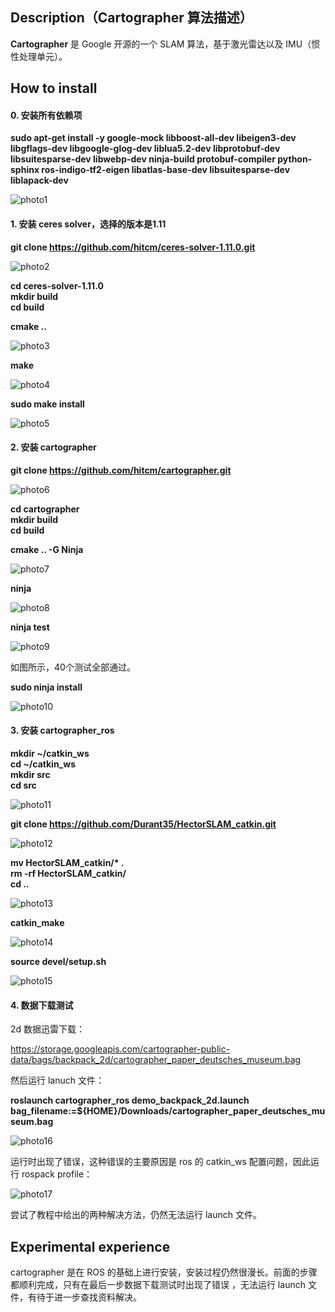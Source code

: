 ## Description（Cartographer 算法描述） ##

**Cartographer** 是 Google 开源的一个 SLAM 算法，基于激光雷达以及 IMU（惯性处理单元）。

## How to install ##

#### 0. 安装所有依赖项 ####

**sudo apt-get install -y google-mock libboost-all-dev  libeigen3-dev libgflags-dev libgoogle-glog-dev liblua5.2-dev libprotobuf-dev  libsuitesparse-dev libwebp-dev ninja-build protobuf-compiler python-sphinx  ros-indigo-tf2-eigen libatlas-base-dev libsuitesparse-dev liblapack-dev**

![photo1](http://a2.qpic.cn/psb?/V10tjyIS2Dudkp/zq*DR4Pu3dDDP3sIMvVWOMC*KlKBqp5r1*5dh75asRo!/b/dAwBAAAAAAAA&bo=zwLkAM8C5AADACU!&rf=viewer_4)

#### 1. 安装 ceres solver，选择的版本是1.11 ####

**git clone https://github.com/hitcm/ceres-solver-1.11.0.git**

![photo2](http://a3.qpic.cn/psb?/V10tjyIS2Dudkp/20PPvAl31s6VyeDxla5T9kBVKwAU04NeMXSzQgLQxyg!/b/dHwBAAAAAAAA&bo=zwKUAM8ClAADACU!&rf=viewer_4)

**cd ceres-solver-1.11.0**  
**mkdir build**  
**cd build**

**cmake ..**

![photo3](http://a1.qpic.cn/psb?/V10tjyIS2Dudkp/mM3fuQmVoQy1S93M0dlFj6HpDxcqnA9t2BHa5heldKg!/b/dAsBAAAAAAAA&bo=0wIaAdMCGgEDACU!&rf=viewer_4)

**make**

![photo4](http://a2.qpic.cn/psb?/V10tjyIS2Dudkp/j*nl8kb15QDzSy4wLRYiL00ILHzc7RchcOYlhMaa0k0!/b/dAwBAAAAAAAA&bo=0gIbAdICGwEDACU!&rf=viewer_4)

**sudo make install**

![photo5](http://a2.qpic.cn/psb?/V10tjyIS2Dudkp/6HiWvDfkBiSdg2bQas8CZHM0H.3*hqFo.bgI4AQMm7I!/b/dNwAAAAAAAAA&bo=WwLRAFsC0QADACU!&rf=viewer_4)

#### 2. 安装 cartographer ####
 
**git clone https://github.com/hitcm/cartographer.git**

![photo6](http://a1.qpic.cn/psb?/V10tjyIS2Dudkp/SxD3JLKK56zMlL7b2dkF0ZeKQFfdjtGNphuxexL3z*A!/b/dHcBAAAAAAAA&bo=igKQAIoCkAADACU!&rf=viewer_4)

**cd cartographer**  
**mkdir build**  
**cd build**

**cmake .. -G Ninja**

![photo7](http://a1.qpic.cn/psb?/V10tjyIS2Dudkp/t8dZqBLOsepC1DFUTimSjMV7IEFEQD3DvKxD*7KAdXA!/b/dHcBAAAAAAAA&bo=jgKwAI4CsAADACU!&rf=viewer_4)

**ninja**

![photo8](http://a1.qpic.cn/psb?/V10tjyIS2Dudkp/.4LOt5AR6.otQidku8Z.1Z1iNwrYcz6EAPQNN1hJSvI!/b/dHcBAAAAAAAA&bo=1ALUANQC1AADACU!&rf=viewer_4)

**ninja test**

![photo9](http://a3.qpic.cn/psb?/V10tjyIS2Dudkp/4ftUDeUuM3vNjxZG5Xkxe5KAe7vjd2opjIU02vPN.x4!/b/dHwBAAAAAAAA&bo=1gLkANYC5AADACU!&rf=viewer_4)

如图所示，40个测试全部通过。

**sudo ninja install**

![photo10](http://a2.qpic.cn/psb?/V10tjyIS2Dudkp/YdbYH16HkWsUvT49EKO71aWaMz4DMM8YSP98*hsop80!/b/dAwBAAAAAAAA&bo=0gKcANICnAADACU!&rf=viewer_4)

#### 3. 安装 cartographer_ros ####

**mkdir ~/catkin\_ws**  
**cd ~/catkin_ws**  
**mkdir src**  
**cd src**

![photo11](http://a3.qpic.cn/psb?/V10tjyIS2Dudkp/8VbK3Z.Fl.chb7TvL90sQmE6YJTCzUcy0AxitQtU1uo!/b/dHwBAAAAAAAA&bo=AQJJAAECSQADACU!&rf=viewer_4)

**git clone https://github.com/Durant35/HectorSLAM_catkin.git**

![photo12](http://a2.qpic.cn/psb?/V10tjyIS2Dudkp/OCnSEoR.p2lCktqxkdx4LYIIdV5DUL*piXzbzBxWktY!/b/dAkBAAAAAAAA&bo=1wKnANcCpwADACU!&rf=viewer_4)

**mv HectorSLAM\_catkin/\* .**  
**rm -rf HectorSLAM_catkin/**  
**cd ..**

![photo13](http://a2.qpic.cn/psb?/V10tjyIS2Dudkp/Bp3aU3JxvOa.lwPDX7KdXfTol0mOXGek27gvnBGfQp8!/b/dI0BAAAAAAAA&bo=GwJJABsCSQADACU!&rf=viewer_4)

**catkin_make**

![photo14](http://a2.qpic.cn/psb?/V10tjyIS2Dudkp/17HZ5F*PQzS7t6urvpUqYpEsBYeqySv1WQzU3bnFqag!/b/dAkBAAAAAAAA&bo=1QIHAdUCBwEDACU!&rf=viewer_4)

**source devel/setup.sh**

![photo15](http://a3.qpic.cn/psb?/V10tjyIS2Dudkp/S336bGOOC9CQb28bLhlluzM56Z0qweiE9AcFYK.3j5E!/b/dAoBAAAAAAAA&bo=0wEmANMBJgADACU!&rf=viewer_4)

#### 4. 数据下载测试 ####

2d 数据迅雷下载：

https://storage.googleapis.com/cartographer-public-data/bags/backpack_2d/cartographer_paper_deutsches_museum.bag

然后运行 lanuch 文件：

**roslaunch cartographer_ros demo_backpack_2d.launch bag_filename:=${HOME}/Downloads/cartographer_paper_deutsches_museum.bag**

![photo16](http://a2.qpic.cn/psb?/V10tjyIS2Dudkp/l2FqzW4.XgKyfExhDetfDFeiKto8fDlwE2nHbyo*4ts!/b/dH4BAAAAAAAA&bo=1wJgANcCYAADACU!&rf=viewer_4)

运行时出现了错误，这种错误的主要原因是 ros 的 catkin_ws 配置问题，因此运行 rospack profile：

![photo17](http://a1.qpic.cn/psb?/V10tjyIS2Dudkp/VW1jqYDbUt0C5aKnN0NKBSGHoJrmPRzumk6SsGUdgy8!/b/dOQAAAAAAAAA&bo=KwK4ACsCuAADACU!&rf=viewer_4)

尝试了教程中给出的两种解决方法，仍然无法运行 launch 文件。

## Experimental experience ##

cartographer 是在 ROS 的基础上进行安装，安装过程仍然很漫长。前面的步骤都顺利完成，只有在最后一步数据下载测试时出现了错误 ，无法运行 launch 文件，有待于进一步查找资料解决。